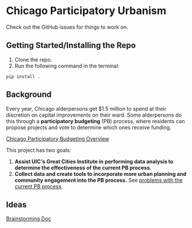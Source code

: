 # Chicago Participatory Urbanism

Check out the GitHub issues for things to work on.

## Getting Started/Installing the Repo
1. Clone the repo.
2. Run the following command in the terminal:
```
pip install .
```


## Background
Every year, Chicago alderpersons get $1.5 million to spend at their discretion on capital improvements on their ward. Some alderpersons do this through a **participatory budgeting** (PB) process, where residents can propose projects and vote to determine which ones receive funding.   

[Chicago Participatory Budgeting Overview](https://www.participatepbchicago.org/pages/pbgeneralinfo)

This project has two goals:
1. **Assist UIC's Great Cities Institute in performing data analysis to determine the effectiveness of the current PB process.**
2. **Collect data and create tools to incorporate more urban planning and community engagement into the PB process.** See [problems with the current PB process](https://docs.google.com/document/d/1CA4asPvf4NSn9hnGfhxsvhL78I6Dgi45OHBlkLVlgKA/edit?usp=sharing).

## Ideas
[Brainstorming Doc](https://docs.google.com/document/d/1vKIF3epFqXw7eDmwkk1lHWOB95OQjqQNfs-ehjCkP7E/edit?usp=sharing)

